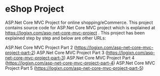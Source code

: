 # eShop Project
ASP.Net Core MVC Project for online shopping/eCommerce.
This project contains source code for ASP.Net Core MVC project which is explained at https://logixn.com/asp-net-core-mvc-project .
This project has been explained step by step and below are other URLs:

ASP.Net Core MVC Project Part 2 (https://logixn.com/asp-net-core-mvc-project-part-2)
ASP.Net Core MVC Project Part 3 (https://logixn.com/asp-net-core-mvc-project-part-3)
ASP.Net Core MVC Project Part 4 (https://logixn.com/asp-net-core-mvc-project-part-4)
ASP.Net Core MVC Project Part 5 (https://logixn.com/asp-net-core-mvc-project-part-5)
